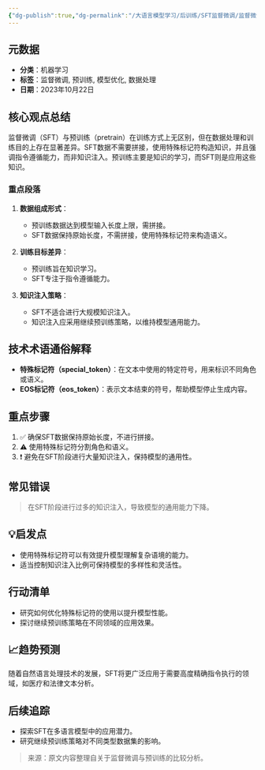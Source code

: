 ```yaml
---
{"dg-publish":true,"dg-permalink":"/大语言模型学习/后训练/SFT监督微调/监督微调与预训练的区别","dg-home":false,"dg-description":"在此输入笔记的描述","dg-hide":false,"dg-hide-title":false,"dg-show-backlinks":true,"dg-show-local-graph":true,"dg-show-inline-title":true,"dg-pinned":false,"dg-passphrase":"在此输入访问密码","dg-enable-mathjax":false,"dg-enable-mermaid":false,"dg-enable-uml":false,"dg-note-icon":0,"dg-enable-dataview":false,"tags":["NLP"],"permalink":"/大语言模型学习/后训练/SFT监督微调/监督微调与预训练的区别/","dgShowBacklinks":true,"dgShowLocalGraph":true,"dgShowInlineTitle":true,"dgPassFrontmatter":true,"noteIcon":0,"created":"2025-04-10T21:55:04.923+08:00","updated":"2025-04-10T22:04:54.673+08:00"}
---
```




## 元数据
- **分类**：机器学习
- **标签**：监督微调, 预训练, 模型优化, 数据处理
- **日期**：2023年10月22日



## 核心观点总结
监督微调（SFT）与预训练（pretrain）在训练方式上无区别，但在数据处理和训练目的上存在显著差异。SFT数据不需要拼接，使用特殊标记符构造知识，并且强调指令遵循能力，而非知识注入。预训练主要是知识的学习，而SFT则是应用这些知识。

### 重点段落
1. **数据组成形式**：
   - 预训练数据达到模型输入长度上限，需拼接。
   - SFT数据保持原始长度，不需拼接，使用特殊标记符来构造语义。

2. **训练目标差异**：
   - 预训练旨在知识学习。
   - SFT专注于指令遵循能力。

3. **知识注入策略**：
   - SFT不适合进行大规模知识注入。
   - 知识注入应采用继续预训练策略，以维持模型通用能力。



## 技术术语通俗解释
- **特殊标记符（special_token）**：在文本中使用的特定符号，用来标识不同角色或语义。
- **EOS标记符（eos_token）**：表示文本结束的符号，帮助模型停止生成内容。



## 重点步骤
1. ✅ 确保SFT数据保持原始长度，不进行拼接。
2. ⚠ 使用特殊标记符分割角色和语义。
3. ❗ 避免在SFT阶段进行大量知识注入，保持模型的通用性。



## 常见错误
> 在SFT阶段进行过多的知识注入，导致模型的通用能力下降。



## 💡启发点
- 使用特殊标记符可以有效提升模型理解复杂语境的能力。
- 适当控制知识注入比例可保持模型的多样性和灵活性。



## 行动清单
- 研究如何优化特殊标记符的使用以提升模型性能。
- 探讨继续预训练策略在不同领域的应用效果。



## 📈趋势预测
随着自然语言处理技术的发展，SFT将更广泛应用于需要高度精确指令执行的领域，如医疗和法律文本分析。



## 后续追踪
- 探索SFT在多语言模型中的应用潜力。
- 研究继续预训练策略对不同类型数据集的影响。

> 来源：原文内容整理自关于监督微调与预训练的比较分析。
